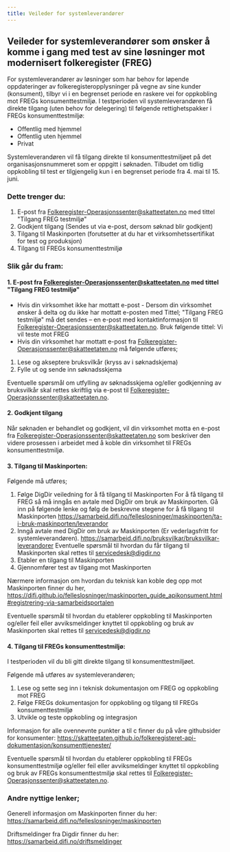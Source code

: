 ```yaml
---
title: Veileder for systemleverandører
---
```


## Veileder for systemleverandører som ønsker å komme i gang med test av sine løsninger mot modernisert folkeregister (FREG)
For systemleverandører av løsninger som har behov for løpende oppdateringer av folkeregisteropplysninger på vegne av sine kunder (konsument), tilbyr vi i en begrenset periode en raskere vei for oppkobling mot FREGs konsumenttestmiljø. I testperioden vil systemleverandøren få direkte tilgang (uten behov for delegering) til følgende rettighetspakker i FREGs konsumenttestmiljø:
* Offentlig med hjemmel
* Offentlig uten hjemmel
* Privat

Systemleverandøren vil få tilgang direkte til konsumenttestmiljøet på det organisasjonsnummeret som er oppgitt i søknaden. Tilbudet om tidlig oppkobling til test er tilgjengelig kun i en begrenset periode fra 4. mai til 15. juni.

### Dette trenger du:
1. E-post fra Folkeregister-Operasjonssenter@skatteetaten.no med tittel  "Tilgang FREG testmiljø" 
2. Godkjent tilgang (Sendes ut via e-post, dersom søknad blir godkjent)      
3. Tilgang til Maskinporten (forutsetter at du har et virksomhetssertifikat for test og produksjon)  
4. Tilgang til FREGs konsumenttestmiljø

### Slik går du fram: 

#### 1. E-post fra Folkeregister-Operasjonssenter@skatteetaten.no med tittel "Tilgang FREG  testmiljø"
* Hvis din virksomhet  ikke har mottatt e-post  - Dersom din virksomhet ønsker å delta og du  ikke har mottatt e-posten med Tittel; "Tilgang FREG  testmiljø" må det sendes – en e-post med kontaktinformasjon til Folkeregister-Operasjonssenter@skatteetaten.no.  Bruk følgende tittel: Vi vil teste mot FREG  
* Hvis din virksomhet har mottatt e-post  fra Folkeregister-Operasjonssenter@skatteetaten.no må følgende utføres;
1. Lese og akseptere bruksvilkår (kryss av i søknadskjema)
2. Fylle ut og sende inn søknadsskjema      

Eventuelle spørsmål om utfylling av søknadsskjema og/eller godkjenning av bruksvilkår skal rettes skriftlig via e-post til Folkeregister-Operasjonssenter@skatteetaten.no. 

#### 2. Godkjent tilgang

Når søknaden er behandlet og godkjent, vil din virksomhet motta en e-post fra Folkeregister-Operasjonssenter@skatteetaten.no som beskriver den videre prosessen i arbeidet med å koble din virksomhet til FREGs konsumenttestmiljø. 

#### 3. Tilgang til Maskinporten:

Følgende må utføres;
1. Følge DigDir veiledning for å få tilgang til Maskinporten
For å få tilgang til FREG så må inngås en avtale med DigDir om bruk av Maskinporten. Gå inn på følgende lenke og følg de beskrevne stegene for å få tilgang til Maskinporten https://samarbeid.difi.no/felleslosninger/maskinporten/ta-i-bruk-maskinporten/leverandor
2. Inngå avtale med DigDir om bruk av Maskinporten (Er vederlagsfritt for systemleverandøren). https://samarbeid.difi.no/bruksvilkar/bruksvilkar-leverandorer
Eventuelle spørsmål til hvordan du får tilgang til Maskinporten skal rettes til servicedesk@digdir.no
3. Etabler en tilgang til Maskinporten 
4. Gjennomfører test av tilgang mot Maskinporten  

Nærmere informasjon om hvordan du teknisk kan koble deg opp mot Maskinporten finner du her, https://difi.github.io/felleslosninger/maskinporten_guide_apikonsument.html#registrering-via-samarbeidsportalen

Eventuelle spørsmål til hvordan du etablerer oppkobling til Maskinporten og/eller feil eller avviksmeldinger knyttet til oppkobling og bruk av Maskinporten skal rettes til servicedesk@digdir.no

#### 4. Tilgang til FREGs konsumenttestmiljø:

I testperioden vil du bli gitt direkte tilgang til konsumenttestmiljøet.  

Følgende må utføres av systemleverandøren;
1.	Lese og sette seg inn i teknisk dokumentasjon om FREG og oppkobling mot FREG 
2.	Følge FREGs dokumentasjon for oppkobling og tilgang til FREGs konsumenttestmiljø
3.	Utvikle og teste oppkobling og integrasjon 

Informasjon for alle ovennevnte punkter a til c finner du på våre githubsider for konsumenter: 
https://skatteetaten.github.io/folkeregisteret-api-dokumentasjon/konsumenttjenester/

Eventuelle spørsmål til hvordan du etablerer oppkobling til FREGs konsumenttestmiljø og/eller feil eller avviksmeldinger knyttet til oppkobling og bruk av FREGs konsumenttestmiljø skal rettes til  Folkeregister-Operasjonssenter@skatteetaten.no. 

### Andre nyttige lenker;  

Generell informasjon om Maskinporten finner du her: https://samarbeid.difi.no/felleslosninger/maskinporten

Driftsmeldinger fra Digdir finner du her: https://samarbeid.difi.no/driftsmeldinger



